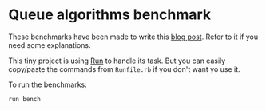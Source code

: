 # Queue algorithms benchmark

These benchmarks have been made to write this [blog post](https://dev.to/pyrsmk/i-benchmarked-several-queue-algorithms-4hp6). Refer to it if you need some explanations.

This tiny project is using [Run](https://github.com/pyrsmk/run) to handle its task. But you can easily copy/paste the commands from `Runfile.rb` if you don't want yo use it.

To run the benchmarks:

```
run bench
```
